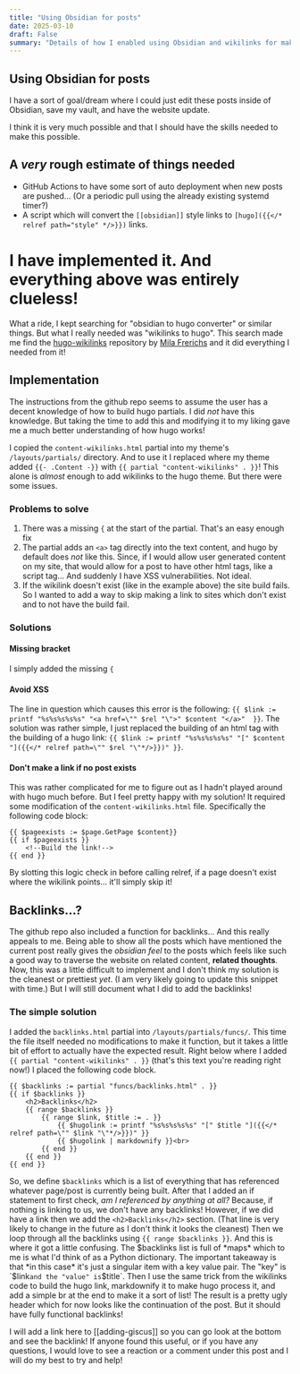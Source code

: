 ```yaml
---
title: "Using Obsidian for posts"
date: 2025-03-10
draft: False
summary: "Details of how I enabled using Obsidian and wikilinks for making posts on my website!"
---
```

## Using Obsidian for posts
I have a sort of goal/dream where I could just edit these posts inside of Obsidian, save my vault, and have the website update.

I think it is very much possible and that I should have the skills needed to make this possible.

## A *very* rough estimate of things needed
- GitHub Actions to have some sort of auto deployment when new posts are pushed... (Or a periodic pull using the already existing systemd timer?)
- A script which will convert the `[[obsidian]]` style links to `[hugo]({{</* relref path="style" */>}})` links.

# I have implemented it. And everything above was entirely clueless!
What a ride, I kept searching for "obsidian to hugo converter" or similar things. But what I really needed was "wikilinks to hugo". This search made me find the [hugo-wikilinks](https://github.com/milafrerichs/hugo-wikilinks) repository by [Mila Frerichs](https://github.com/milafrerichs) and it did everything I needed from it!

## Implementation
The instructions from the github repo seems to assume the user has a decent knowledge of how to build hugo partials. I did *not* have this knowledge. But taking the time to add this and modifying it to my liking gave me a much better understanding of how hugo works!

I copied the `content-wikilinks.html` partial into my theme's `/layouts/partials/` directory. And to use it I replaced where my theme added `{{- .Content -}}` with `{{ partial "content-wikilinks" . }}`! This alone is *almost* enough to add wikilinks to the hugo theme. But there were some issues.

### Problems to solve
1. There was a missing `{` at the start of the partial. That's an easy enough fix
2. The partial adds an `<a>` tag directly into the text content, and hugo by default does *not* like this. Since, if I would allow user generated content on my site, that would allow for a post to have other html tags, like a script tag... And suddenly I have XSS vulnerabilities. Not ideal.
3. If the wikilink doesn't exist (like in the example above) the site build fails. So I wanted to add a way to skip making a link to sites which don't exist and to not have the build fail.

### Solutions
#### Missing bracket
I simply added the missing `{`
#### Avoid XSS
The line in question which causes this error is the following: `{{ $link := printf "%s%s%s%s%s" "<a href=\"" $rel "\">" $content "</a>"  }}`. The solution was rather simple, I just replaced the building of an html tag with the building of a hugo link: `{{ $link := printf "%s%s%s%s%s" "[" $content "]({{</* relref path=\"" $rel "\"*/>}})" }}`.
#### Don't make a link if no post exists
This was rather complicated for me to figure out as I hadn't played around with hugo much before. But I feel pretty happy with my solution! It required some modification of the `content-wikilinks.html` file. Specifically the following code block:
```
{{ $pageexists := $page.GetPage $content}}
{{ if $pageexists }}
    <!--Build the link!-->
{{ end }}
```
By slotting this logic check in before calling relref, if a page doesn't exist where the wikilink points... it'll simply skip it!

## Backlinks...?
The github repo also included a function for backlinks... And this really appeals to me. Being able to show all the posts which have mentioned the current post really gives the *obsidian feel* to the posts which feels like such a good way to traverse the website on related content, __related thoughts__. Now, this was a little difficult to implement and I don't think my solution is the cleanest or prettiest *yet*. (I am very likely going to update this snippet with time.) But I will still document what I did to add the backlinks!

### The simple solution
I added the `backlinks.html` partial into `/layouts/partials/funcs/`. This time the file itself needed no modifications to make it function, but it takes a little bit of effort to actually have the expected result. Right below where I added `{{ partial "content-wikilinks" . }}` (that's this text you're reading right now!) I placed the following code block.
```
{{ $backlinks := partial "funcs/backlinks.html" . }}
{{ if $backlinks }}
    <h2>Backlinks</h2>
    {{ range $backlinks }}
        {{ range $link, $title := . }}
            {{ $hugolink := printf "%s%s%s%s%s" "[" $title "]({{</* relref path=\"" $link "\"*/>}})" }}
            {{ $hugolink | markdownify }}<br>
        {{ end }}
    {{ end }}
{{ end }}
```
So, we define `$backlinks` which is a list of everything that has referenced whatever page/post is currently being built. After that I added an if statement to first check, *am I referenced by anything at all?* Because, if nothing is linking to us, we don't have any backlinks! However, if we did have a link then we add the `<h2>Backlinks</h2>` section. (That line is very likely to change in the future as I don't think it looks the cleanest)
Then we loop through all the backlinks using `{{ range $backlinks }}`. And this is where it got a little confusing. The $backlinks list is full of *maps* which to me is what I'd think of as a Python dictionary. The important takeaway is that *in this case* it's just a singular item with a key value pair. The "key" is `$link` and the "value" is `$title`. Then I use the same trick from the wikilinks code to build the hugo link, markdownify it to make hugo process it, and add a simple br at the end to make it a sort of list!
The result is a pretty ugly header which for now looks like the continuation of the post. But it should have fully functional backlinks!

I will add a link here to [[adding-giscus]] so you can go look at the bottom and see the backlink!
If anyone found this useful, or if you have any questions, I would love to see a reaction or a comment under this post and I will do my best to try and help!